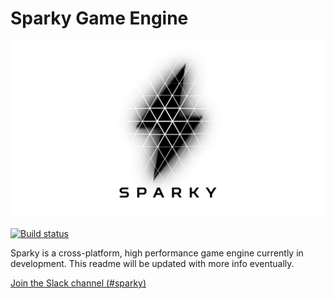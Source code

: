 # Sparky Game Engine

![Sparky](/Resources/Branding/SparkyLogoLight1920x1080.jpg?raw=true "Sparky")

[![Build status](https://ci.appveyor.com/api/projects/status/u04khlr803f43qst/branch/master?svg=true)](https://ci.appveyor.com/project/TheCherno/sparky/branch/master)

Sparky is a cross-platform, high performance game engine currently in development. This readme will be updated with more info eventually.

[Join the Slack channel (#sparky)](http://slack.thecherno.com)
